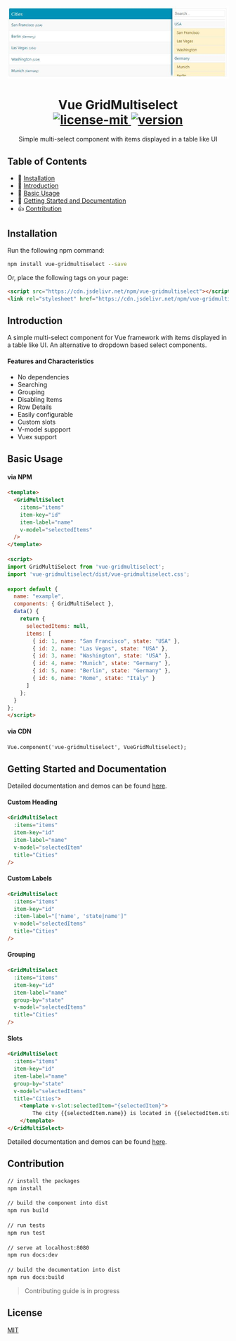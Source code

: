 <p align="center">
  <a href="https://github.com/ProticM/vue-gridmultiselect">
    <img src="https://raw.githubusercontent.com/ProticM/vue-gridmultiselect/master/cover-img.jpg" />
  </a>
  <h1 align="center">
    Vue GridMultiselect
   <br>
  <a href="https://www.npmjs.com/package/vue-gridmultiselect">
    <img src="https://img.shields.io/badge/License-MIT-brightgreen.svg" alt="license-mit" />
    </a>
    <a href="https://www.npmjs.com/package/vue-gridmultiselect">
    <img src="https://img.shields.io/npm/v/vue-gridmultiselect.svg?style=flat" alt="version" />
    </a>
    </h1>
</p>
<p align="center">
Simple multi-select component with items displayed in a table like UI
</p>

## Table of Contents

- :hammer: [Installation](#installation)
- :loudspeaker: [Introduction](#introduction)
- :loudspeaker: [Basic Usage](#basic-usage)
- :book: [Getting Started and Documentation](#getting-started-and-documentation)
- :thumbsup: [Contribution](#contribution)

## Installation

Run the following npm command:
```bash
npm install vue-gridmultiselect --save
```
Or, place the following tags on your page:
```html
<script src="https://cdn.jsdelivr.net/npm/vue-gridmultiselect"></script>
<link rel="stylesheet" href="https://cdn.jsdelivr.net/npm/vue-gridmultiselect/dist/vue-gridmultiselect.css">
```

## Introduction

A simple multi-select component for Vue framework with items displayed in a table like UI. An alternative to dropdown based select components.

#### Features and Characteristics

- No dependencies
- Searching
- Grouping
- Disabling Items
- Row Details
- Easily configurable
- Custom slots
- V-model suppport
- Vuex support

## Basic Usage

#### via NPM

```html
<template>
  <GridMultiSelect 
    :items="items" 
    item-key="id" 
    item-label="name" 
    v-model="selectedItems" 
  />
</template>

<script>
import GridMultiSelect from 'vue-gridmultiselect';
import 'vue-gridmultiselect/dist/vue-gridmultiselect.css';

export default {
  name: "example",
  components: { GridMultiSelect },
  data() {
    return {
      selectedItems: null,
      items: [
        { id: 1, name: "San Francisco", state: "USA" },
        { id: 2, name: "Las Vegas", state: "USA" },
        { id: 3, name: "Washington", state: "USA" },
        { id: 4, name: "Munich", state: "Germany" },
        { id: 5, name: "Berlin", state: "Germany" },
        { id: 6, name: "Rome", state: "Italy" }
      ]
    };
  }
};
</script>
```
#### via CDN

```html
Vue.component('vue-gridmultiselect', VueGridMultiselect);
```

## Getting Started and Documentation

Detailed documentation and demos can be found [here](https://proticm.github.io/vue-gridmultiselect/).

#### Custom Heading

```html
<GridMultiSelect 
  :items="items" 
  item-key="id" 
  item-label="name" 
  v-model="selectedItem" 
  title="Cities"
/>
```

#### Custom Labels

```html
<GridMultiSelect 
  :items="items" 
  item-key="id" 
  :item-label="['name', 'state|name']"
  v-model="selectedItems" 
  title="Cities" 
/>
```

#### Grouping

```html
<GridMultiSelect 
  :items="items" 
  item-key="id" 
  item-label="name" 
  group-by="state"
  v-model="selectedItems" 
  title="Cities" 
/>
```
#### Slots

```html
<GridMultiSelect
  :items="items"
  item-key="id"
  item-label="name"
  group-by="state"
  v-model="selectedItems"
  title="Cities">
    <template v-slot:selectedItem="{selectedItem}">
        The city {{selectedItem.name}} is located in {{selectedItem.state}}
    </template>
</GridMultiSelect>
```
Detailed documentation and demos can be found [here](https://proticm.github.io/vue-gridmultiselect/).

## Contribution

```bash
// install the packages
npm install

// build the component into dist
npm run build

// run tests
npm run test

// serve at localhost:8080
npm run docs:dev

// build the documentation into dist
npm run docs:build
```

> Contributing guide is in progress

## License

[MIT](https://github.com/ProticM/vue-gridmultiselect/blob/master/LICENSE)
